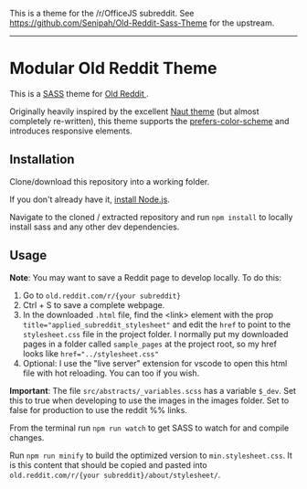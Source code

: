 This is a theme for the /r/OfficeJS subreddit. See https://github.com/Senipah/Old-Reddit-Sass-Theme for the upstream.

---

# Modular Old Reddit Theme

This is a [SASS](https://sass-lang.com/) theme for [Old Reddit ](old.reddit.com).

Originally heavily inspired by the excellent [Naut theme](https://github.com/Axel--/Naut-for-reddit/) (but almost completely re-written), this theme supports the [prefers-color-scheme](https://developer.mozilla.org/en-US/docs/Web/CSS/@media/prefers-color-scheme) and introduces responsive elements.

## Installation

Clone/download this repository into a working folder.

If you don't already have it, [install Node.js](https://nodejs.org/en/download/). 

Navigate to the cloned / extracted repository and run `npm install` to locally install sass and any other dev dependencies.

## Usage

**Note**: You may want to save a Reddit page to develop locally. To do this:
1. Go to `old.reddit.com/r/{your subreddit}`
1. Ctrl + S to save a complete webpage.
1. In the downloaded `.html` file, find the \<link> element with the prop `title="applied_subreddit_stylesheet"` and edit the `href` to point to the `stylesheet.css` file in the project folder. I normally put my downloaded pages in a folder called `sample_pages` at the project root, so my href looks like `href="../stylesheet.css"`
1. Optional: I use the "live server" extension for vscode to open this html file with hot reloading. You can too if you wish.

**Important**: The file `src/abstracts/_variables.scss` has a variable `$_dev`. Set this to true when developing to use the images in the images folder. Set to false for production to use the reddit %% links.

From the terminal run `npm run watch` to get SASS to watch for and compile changes. 

Run `npm run minify` to build the optimized version to `min.stylesheet.css`. It is this content that should be copied and pasted into `old.reddit.com/r/{your subreddit}/about/stylesheet/`.
